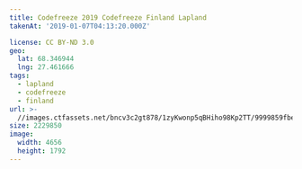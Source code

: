 ```yaml
---
title: Codefreeze 2019 Codefreeze Finland Lapland
takenAt: '2019-01-07T04:13:20.000Z'

license: CC BY-ND 3.0
geo:
  lat: 68.346944
  lng: 27.461666
tags:
  - lapland
  - codefreeze
  - finland
url: >-
  //images.ctfassets.net/bncv3c2gt878/1zyKwonp5qBHiho98Kp2TT/9999859fbedcc02055f208a82722e4fc/codefreeze-2019-codefreeze-finland-lapland_31796864437_o
size: 2229850
image:
  width: 4656
  height: 1792
---
```

